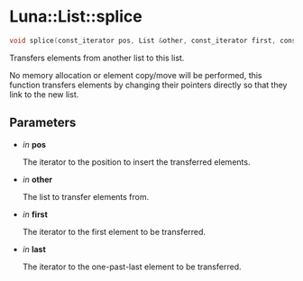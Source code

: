# Luna::List::splice

```c++
void splice(const_iterator pos, List &other, const_iterator first, const_iterator last)
```

Transfers elements from another list to this list. 

No memory allocation or element copy/move will be performed, this function transfers elements by changing their pointers directly so that they link to the new list. 

## Parameters
* *in* **pos**

    The iterator to the position to insert the transferred elements. 

* *in* **other**

    The list to transfer elements from. 

* *in* **first**

    The iterator to the first element to be transferred. 

* *in* **last**

    The iterator to the one-past-last element to be transferred. 

